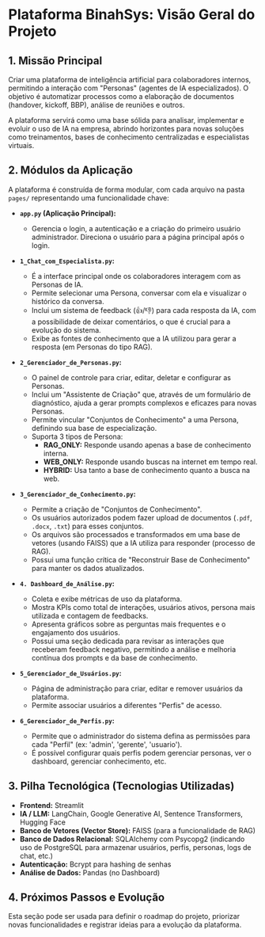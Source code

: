 # Plataforma BinahSys: Visão Geral do Projeto

## 1. Missão Principal

Criar uma plataforma de inteligência artificial para colaboradores internos, permitindo a interação com "Personas" (agentes de IA especializados). O objetivo é automatizar processos como a elaboração de documentos (handover, kickoff, BBP), análise de reuniões e outros.

A plataforma servirá como uma base sólida para analisar, implementar e evoluir o uso de IA na empresa, abrindo horizontes para novas soluções como treinamentos, bases de conhecimento centralizadas e especialistas virtuais.

## 2. Módulos da Aplicação

A plataforma é construída de forma modular, com cada arquivo na pasta `pages/` representando uma funcionalidade chave:

- **`app.py` (Aplicação Principal):**
  - Gerencia o login, a autenticação e a criação do primeiro usuário administrador. Direciona o usuário para a página principal após o login.

- **`1_Chat_com_Especialista.py`:**
  - É a interface principal onde os colaboradores interagem com as Personas de IA.
  - Permite selecionar uma Persona, conversar com ela e visualizar o histórico da conversa.
  - Inclui um sistema de feedback (👍/👎) para cada resposta da IA, com a possibilidade de deixar comentários, o que é crucial para a evolução do sistema.
  - Exibe as fontes de conhecimento que a IA utilizou para gerar a resposta (em Personas do tipo RAG).

- **`2_Gerenciador_de_Personas.py`:**
  - O painel de controle para criar, editar, deletar e configurar as Personas.
  - Inclui um "Assistente de Criação" que, através de um formulário de diagnóstico, ajuda a gerar prompts complexos e eficazes para novas Personas.
  - Permite vincular "Conjuntos de Conhecimento" a uma Persona, definindo sua base de especialização.
  - Suporta 3 tipos de Persona:
    - **RAG_ONLY:** Responde usando apenas a base de conhecimento interna.
    - **WEB_ONLY:** Responde usando buscas na internet em tempo real.
    - **HYBRID:** Usa tanto a base de conhecimento quanto a busca na web.

- **`3_Gerenciador_de_Conhecimento.py`:**
  - Permite a criação de "Conjuntos de Conhecimento".
  - Os usuários autorizados podem fazer upload de documentos (`.pdf`, `.docx`, `.txt`) para esses conjuntos.
  - Os arquivos são processados e transformados em uma base de vetores (usando FAISS) que a IA utiliza para responder (processo de RAG).
  - Possui uma função crítica de "Reconstruir Base de Conhecimento" para manter os dados atualizados.

- **`4. Dashboard_de_Análise.py`:**
  - Coleta e exibe métricas de uso da plataforma.
  - Mostra KPIs como total de interações, usuários ativos, persona mais utilizada e contagem de feedbacks.
  - Apresenta gráficos sobre as perguntas mais frequentes e o engajamento dos usuários.
  - Possui uma seção dedicada para revisar as interações que receberam feedback negativo, permitindo a análise e melhoria contínua dos prompts e da base de conhecimento.

- **`5_Gerenciador_de_Usuários.py`:**
  - Página de administração para criar, editar e remover usuários da plataforma.
  - Permite associar usuários a diferentes "Perfis" de acesso.

- **`6_Gerenciador_de_Perfis.py`:**
  - Permite que o administrador do sistema defina as permissões para cada "Perfil" (ex: 'admin', 'gerente', 'usuario').
  - É possível configurar quais perfis podem gerenciar personas, ver o dashboard, gerenciar conhecimento, etc.

## 3. Pilha Tecnológica (Tecnologias Utilizadas)

- **Frontend:** Streamlit
- **IA / LLM:** LangChain, Google Generative AI, Sentence Transformers, Hugging Face
- **Banco de Vetores (Vector Store):** FAISS (para a funcionalidade de RAG)
- **Banco de Dados Relacional:** SQLAlchemy com Psycopg2 (indicando uso de PostgreSQL para armazenar usuários, perfis, personas, logs de chat, etc.)
- **Autenticação:** Bcrypt para hashing de senhas
- **Análise de Dados:** Pandas (no Dashboard)

## 4. Próximos Passos e Evolução

Esta seção pode ser usada para definir o roadmap do projeto, priorizar novas funcionalidades e registrar ideias para a evolução da plataforma.
